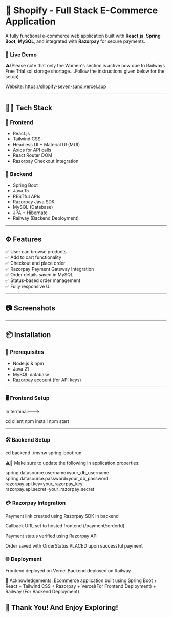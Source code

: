 # 🛒 Shopify - Full Stack E-Commerce Application

A fully functional e-commerce web application built with **React.js**, **Spring Boot**, **MySQL**, and integrated with **Razorpay** for secure payments.

### 🚀 Live Demo

⚠️(Please note that only the Women's section is active now due to Railways Free Trial sql storage shortage....Follow the instructions given below for the setup)

Website: https://shopify-seven-sand.vercel.app  

---

## 🧑‍💻 Tech Stack

### 🔹 Frontend
- React.js
- Tailwind CSS
- Headless UI + Material UI (MUI)
- Axios for API calls
- React Router DOM
- Razorpay Checkout Integration

### 🔸 Backend
- Spring Boot
- Java 15
- RESTful APIs
- Razorpay Java SDK
- MySQL (Database)
- JPA + Hibernate
- Railway (Backend Deployment)

---

## ⚙️ Features

✅ User can browse products  
✅ Add to cart functionality  
✅ Checkout and place order  
✅ Razorpay Payment Gateway Integration  
✅ Order details saved in MySQL  
✅ Status-based order management  
✅ Fully responsive UI

---

## 📷 Screenshots



---

## 📦 Installation

### 🚧 Prerequisites
- Node.js & npm
- Java 21
- MySQL database
- Razorpay account (for API keys)

---

### 🖥️ Frontend Setup

In terminal--->

cd client
npm install
npm start

---

### 🛠️ Backend Setup

cd backend
./mvnw spring-boot:run

⚠️🛑 Make sure to update the following in application.properties:

spring.datasource.username=your_db_username
spring.datasource.password=your_db_password
razorpay.api.key=your_razorpay_key
razorpay.api.secret=your_razorpay_secret



### 💳 Razorpay Integration
Payment link created using Razorpay SDK in backend

Callback URL set to hosted frontend (/payment/:orderId)

Payment status verified using Razorpay API

Order saved with OrderStatus.PLACED upon successful payment

### 🌐 Deployment

Frontend deployed on Vercel
Backend deployed on Railway

🙌 Acknowledgements: 
Ecommerce application built using Spring Boot + React + Tailwind CSS + Razorpay + Vercel(For Frontend Deployment) + Railway (For Backend Deployment)

## 🙏 Thank You! And Enjoy Exploring!
